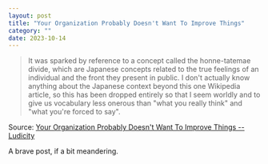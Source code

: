 ```yaml
---
layout: post
title: "Your Organization Probably Doesn't Want To Improve Things"
category: ""
date: 2023-10-14
---
```


>It was sparked by reference to a concept called the honne-tatemae divide, which are Japanese concepts related to the true feelings of an individual and the front they present in public. I don't actually know anything about the Japanese context beyond this one Wikipedia article, so this has been dropped entirely so that I seem worldly and to give us vocabulary less onerous than "what you really think" and "what you're forced to say".

Source: [Your Organization Probably Doesn't Want To Improve Things -- Ludicity](https://ludic.mataroa.blog/blog/your-organization-probably-doesnt-want-to-improve-things/)

A brave post, if a bit meandering.
